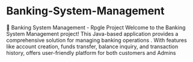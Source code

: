 # Banking-System-Management
🏦 Banking System Management - Rpgle Project  Welcome to the Banking System Management project! This Java-based application provides a comprehensive solution for managing banking operations . With features like account creation, funds transfer, balance inquiry, and transaction history, offers user-friendly platform for both customers and Admins

